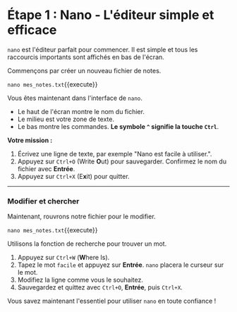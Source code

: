 # Étape 1 : Nano - L'éditeur simple et efficace

`nano` est l'éditeur parfait pour commencer. Il est simple et tous les raccourcis importants sont affichés en bas de l'écran.

Commençons par créer un nouveau fichier de notes.

`nano mes_notes.txt`{{execute}}

Vous êtes maintenant dans l'interface de `nano`.
-   Le haut de l'écran montre le nom du fichier.
-   Le milieu est votre zone de texte.
-   Le bas montre les commandes. **Le symbole `^` signifie la touche `Ctrl`**.

**Votre mission :**
1.  Écrivez une ligne de texte, par exemple "Nano est facile à utiliser.".
2.  Appuyez sur `Ctrl+O` (Write **O**ut) pour sauvegarder. Confirmez le nom du fichier avec **Entrée**.
3.  Appuyez sur `Ctrl+X` (E**x**it) pour quitter.

---

### Modifier et chercher

Maintenant, rouvrons notre fichier pour le modifier.

`nano mes_notes.txt`{{execute}}

Utilisons la fonction de recherche pour trouver un mot.
1.  Appuyez sur `Ctrl+W` (**W**here Is).
2.  Tapez le mot `facile` et appuyez sur **Entrée**. `nano` placera le curseur sur le mot.
3.  Modifiez la ligne comme vous le souhaitez.
4.  Sauvegardez et quittez avec `Ctrl+O`, **Entrée**, puis `Ctrl+X`.

Vous savez maintenant l'essentiel pour utiliser `nano` en toute confiance !